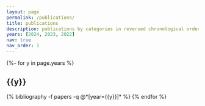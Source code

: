 ```yaml
---
layout: page
permalink: /publications/
title: publications
description: publications by categories in reversed chronological order.
years: [2024, 2023, 2022]
nav: true
nav_order: 1
---
```


<!-- _pages/publications.md -->
<div class="publications">

{%- for y in page.years %}
  <h2 class="year">{{y}}</h2>
  {% bibliography -f papers -q @*[year={{y}}]* %}
{% endfor %}

</div>
